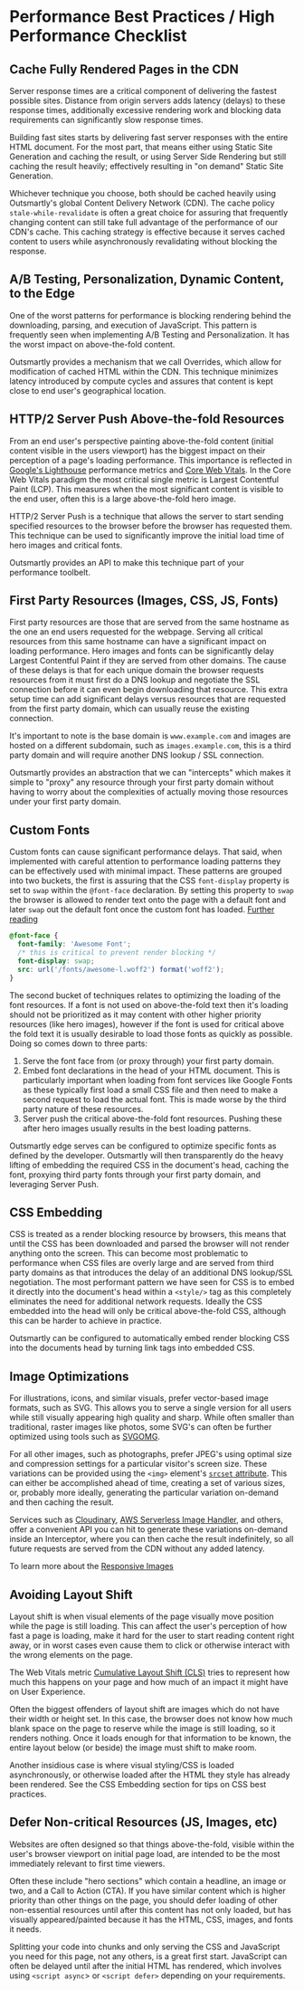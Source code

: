 # Performance Best Practices / High Performance Checklist

## Cache Fully Rendered Pages in the CDN

Server response times are a critical component of delivering the fastest possible sites. Distance from origin servers adds latency \(delays\) to these response times, additionally excessive rendering work and blocking data requirements can significantly slow response times.

Building fast sites starts by delivering fast server responses with the entire HTML document. For the most part, that means either using Static Site Generation and caching the result, or using Server Side Rendering but still caching the result heavily; effectively resulting in "on demand" Static Site Generation.

Whichever technique you choose, both should be cached heavily using Outsmartly's global Content Delivery Network \(CDN\). The cache policy `stale-while-revalidate` is often a great choice for assuring that frequently changing content can still take full advantage of the performance of our CDN's cache. This caching strategy is effective because it serves cached content to users while asynchronously revalidating without blocking the response.

## A/B Testing, Personalization, Dynamic Content, to the Edge

One of the worst patterns for performance is blocking rendering behind the downloading, parsing, and execution of JavaScript. This pattern is frequently seen when implementing A/B Testing and Personalization. It has the worst impact on above-the-fold content.

Outsmartly provides a mechanism that we call Overrides, which allow for modification of cached HTML within the CDN. This technique minimizes latency introduced by compute cycles and assures that content is kept close to end user's geographical location.

## HTTP/2 Server Push Above-the-fold Resources

From an end user's perspective painting above-the-fold content \(initial content visible in the users viewport\) has the biggest impact on their perception of a page's loading performance. This importance is reflected in [Google's Lighthouse](https://web.dev/) performance metrics and [Core Web Vitals](https://web.dev/vitals/). In the Core Web Vitals paradigm the most critical single metric is Largest Contentful Paint \(LCP\). This measures when the most significant content is visible to the end user, often this is a large above-the-fold hero image.

HTTP/2 Server Push is a technique that allows the server to start sending specified resources to the browser before the browser has requested them. This technique can be used to significantly improve the initial load time of hero images and critical fonts.

Outsmartly provides an API to make this technique part of your performance toolbelt.

## First Party Resources \(Images, CSS, JS, Fonts\)

First party resources are those that are served from the same hostname as the one an end users requested for the webpage. Serving all critical resources from this same hostname can have a significant impact on loading performance. Hero images and fonts can be significantly delay Largest Contentful Paint if they are served from other domains. The cause of these delays is that for each unique domain the browser requests resources from it must first do a DNS lookup and negotiate the SSL connection before it can even begin downloading that resource. This extra setup time can add significant delays versus resources that are requested from the first party domain, which can usually reuse the existing connection.

It's important to note is the base domain is `www.example.com` and images are hosted on a different subdomain, such as `images.example.com`, this is a third party domain and will require another DNS lookup / SSL connection.

Outsmartly provides an abstraction that we can "intercepts" which makes it simple to "proxy" any resource through your first party domain without having to worry about the complexities of actually moving those resources under your first party domain.

## Custom Fonts

Custom fonts can cause significant performance delays. That said, when implemented with careful attention to performance loading patterns they can be effectively used with minimal impact. These patterns are grouped into two buckets, the first is assuring that the CSS `font-display` property is set to `swap` within the `@font-face` declaration. By setting this property to `swap` the browser is allowed to render text onto the page with a default font and later `swap` out the default font once the custom font has loaded. [Further reading](https://web.dev/avoid-invisible-text/)

```css
@font-face {
  font-family: 'Awesome Font';
  /* this is critical to prevent render blocking */
  font-display: swap;
  src: url('/fonts/awesome-l.woff2') format('woff2');
}
```

The second bucket of techniques relates to optimizing the loading of the font resources. If a font is not used on above-the-fold text then it's loading should not be prioritized as it may content with other higher priority resources \(like hero images\), however if the font is used for critical above the fold text it is usually desirable to load those fonts as quickly as possible. Doing so comes down to three parts:

1. Serve the font face from \(or proxy through\) your first party domain.
2. Embed font declarations in the head of your HTML document. This is particularly important when loading from font services like Google Fonts as these typically first load a small CSS file and then need to make a second request to load the actual font. This is made worse by the third party nature of these resources.
3. Server push the critical above-the-fold font resources. Pushing these after hero images usually results in the best loading patterns.

Outsmartly edge serves can be configured to optimize specific fonts as defined by the developer. Outsmartly will then transparently do the heavy lifting of embedding the required CSS in the document's head, caching the font, proxying third party fonts through your first party domain, and leveraging Server Push.

## CSS Embedding

CSS is treated as a render blocking resource by browsers, this means that until the CSS has been downloaded and parsed the browser will not render anything onto the screen. This can become most problematic to performance when CSS files are overly large and are served from third party domains as that introduces the delay of an additional DNS lookup/SSL negotiation. The most performant pattern we have seen for CSS is to embed it directly into the document's head within a `<style/>` tag as this completely eliminates the need for additional network requests. Ideally the CSS embedded into the head will only be critical above-the-fold CSS, although this can be harder to achieve in practice.

Outsmartly can be configured to automatically embed render blocking CSS into the documents head by turning link tags into embedded CSS.

## Image Optimizations

For illustrations, icons, and similar visuals, prefer vector-based image formats, such as SVG. This allows you to serve a single version for all users while still visually appearing high quality and sharp. While often smaller than traditional, raster images like photos, some SVG's can often be further optimized using tools such as [SVGOMG](https://jakearchibald.github.io/svgomg/).

For all other images, such as photographs, prefer JPEG's using optimal size and compression settings for a particular visitor's screen size. These variations can be provided using the `<img>` element's [`srcset` attribute](https://developer.mozilla.org/en-US/docs/Web/HTML/Element/img#attr-srcset). This can either be accomplished ahead of time, creating a set of various sizes, or, probably more ideally, generating the particular variation on-demand and then caching the result.

Services such as [Cloudinary](https://cloudinary.com/), [AWS Serverless Image Handler](https://aws.amazon.com/solutions/implementations/serverless-image-handler/), and others, offer a convenient API you can hit to generate these variations on-demand inside an Interceptor, where you can then cache the result indefinitely, so all future requests are served from the CDN without any added latency.

To learn more about the [Responsive Images](https://developer.mozilla.org/en-US/docs/Learn/HTML/Multimedia_and_embedding/Responsive_images)

## Avoiding Layout Shift

Layout shift is when visual elements of the page visually move position while the page is still loading. This can affect the user's perception of how fast a page is loading, make it hard for the user to start reading content right away, or in worst cases even cause them to click or otherwise interact with the wrong elements on the page.

The Web Vitals metric [Cumulative Layout Shift \(CLS\)](https://web.dev/cls/) tries to represent how much this happens on your page and how much of an impact it might have on User Experience.

Often the biggest offenders of layout shift are images which do not have their width or height set. In this case, the browser does not know how much blank space on the page to reserve while the image is still loading, so it renders nothing. Once it loads enough for that information to be known, the entire layout below \(or beside\) the image must shift to make room.

Another insidious case is where visual styling/CSS is loaded asynchronously, or otherwise loaded after the HTML they style has already been rendered. See the CSS Embedding section for tips on CSS best practices.

## Defer Non-critical Resources \(JS, Images, etc\)

Websites are often designed so that things above-the-fold, visible within the user's browser viewport on initial page load, are intended to be the most immediately relevant to first time viewers.

Often these include "hero sections" which contain a headline, an image or two, and a Call to Action \(CTA\). If you have similar content which is higher priority than other things on the page, you should defer loading of other non-essential resources until after this content has not only loaded, but has visually appeared/painted because it has the HTML, CSS, images, and fonts it needs.

Splitting your code into chunks and only serving the CSS and JavaScript you need for this page, not any others, is a great first start. JavaScript can often be delayed until after the initial HTML has rendered, which involves using `<script async`&gt; or `<script defer>` depending on your requirements.

